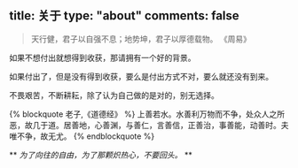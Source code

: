 title: 关于
type: "about"
comments: false
---


> 天行健，君子以自强不息；地势坤，君子以厚德载物。                                      《周易》


如果不想付出就想得到收获，那请拥有一个好的背景。

如果付出了，但是没有得到收获，要么是付出方式不对，要么就还没有到来。

不畏艰苦，不断耕耘，除了认为自己做的是对的，别无选择。


{% blockquote 老子,《道德经》 %}
上善若水。水善利万物而不争，处众人之所恶，故几于道。居善地，心善渊，与善仁，言善信，正善治，事善能，动善时。夫唯不争，故无尤。
{% endblockquote %}


** *为了向往的自由，为了那颗炽热心，不要回头。* **
